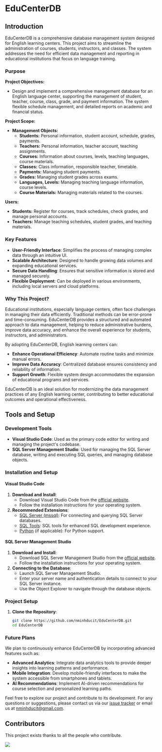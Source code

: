 # EduCenterDB

## Introduction

EduCenterDB is a comprehensive database management system designed for English learning centers. This project aims to streamline the administration of courses, students, instructors, and classes. The system addresses the need for efficient data management and reporting in educational institutions that focus on language training. 


### Purpose

**Project Objectives:**
- Design and implement a comprehensive management database for an English language center, supporting the management of student, teacher, course, class, grade, and payment information. The system flexible schedule management, and detailed reports on academic and financial status.

**Project Scope:**
- **Management Objects:**
    - **Students:** Personal information, student account, schedule, grades, payments.
    - **Teachers:** Personal information, teacher account, teaching assignments.
    - **Courses:** Information about courses, levels, teaching languages, course materials.
    - **Classes:** Class information, responsible teacher, timetable.
    - **Payments:** Managing student payments.
    - **Grades:** Managing student grades across exams.
    - **Languages, Levels:** Managing teaching language information, course levels.
    - **Course Materials:** Managing materials related to the courses.

**Users:**
- **Students:** Register for courses, track schedules, check grades, and manage personal accounts.
- **Teachers:** Manage teaching schedules, student grades, and teaching materials.

### Key Features

- **User-Friendly Interface**: Simplifies the process of managing complex data through an intuitive UI.
- **Scalable Architecture**: Designed to handle growing data volumes and expanding educational services.
- **Secure Data Handling**: Ensures that sensitive information is stored and managed securely.
- **Flexible Deployment**: Can be deployed in various environments, including local servers and cloud platforms.

### Why This Project?

Educational institutions, especially language centers, often face challenges in managing their data efficiently. Traditional methods can be error-prone and time-consuming. EduCenterDB provides a structured and automated approach to data management, helping to reduce administrative burdens, improve data accuracy, and enhance the overall experience for students, instructors, and administrators.

By adopting EduCenterDB, English learning centers can:

- **Enhance Operational Efficiency**: Automate routine tasks and minimize manual errors.
- **Improve Data Accuracy**: Centralized database ensures consistency and reliability of information.
- **Support Growth**: Flexible system design accommodates the expansion of educational programs and services.

EduCenterDB is an ideal solution for modernizing the data management practices of any English learning center, contributing to better educational outcomes and operational effectiveness.

## Tools and Setup

### Development Tools
- **Visual Studio Code**: Used as the primary code editor for writing and managing the project's codebase.
- **SQL Server Management Studio**: Used for managing the SQL Server database, writing and executing SQL queries, and managing database objects.

### Installation and Setup

#### Visual Studio Code
1. **Download and Install**:
   - Download Visual Studio Code from the [official website](https://code.visualstudio.com/).
   - Follow the installation instructions for your operating system.
2. **Recommended Extensions**:
   - [SQL Server (mssql)](https://marketplace.visualstudio.com/items?itemName=ms-mssql.mssql): For connecting and querying SQL Server databases.
   - [SQL Tools](https://marketplace.visualstudio.com/items?itemName=mtxr.sqltools): SQL tools for enhanced SQL development experience.
   - [Python](https://marketplace.visualstudio.com/items?itemName=ms-python.python) (if applicable): For Python support.

#### SQL Server Management Studio
1. **Download and Install**:
   - Download SQL Server Management Studio from the [official website](https://learn.microsoft.com/en-us/sql/ssms/download-sql-server-management-studio-ssms).
   - Follow the installation instructions for your operating system.
2. **Connecting to the Database**:
   - Launch SQL Server Management Studio.
   - Enter your server name and authentication details to connect to your SQL Server instance.
   - Use the Object Explorer to navigate through the database objects.

### Project Setup
1. **Clone the Repository**:
   ```bash
   git clone https://github.com/nminhducit/EduCenterDB.git
   cd EduCenterDB
   ```

### Future Plans

We plan to continuously enhance EduCenterDB by incorporating advanced features such as:

- **Advanced Analytics**: Integrate data analytics tools to provide deeper insights into learning patterns and performance.
- **Mobile Integration**: Develop mobile-friendly interfaces to make the system accessible from smartphones and tablets.
- **AI Recommendations**: Implement AI-driven recommendations for course selection and personalized learning paths.

Feel free to explore our project and contribute to its development. For any questions or suggestions, please contact us via our [issue tracker](https://github.com/nminhducit/EduCenterDB/issues) or email us at nminhducit@gmail.com.

## Contributors
This project exists thanks to all the people who contribute.

<a href="graphs/contributors"><img src="https://contrib.rocks/image?repo=nminhducit/EduCenterDB" /></a>

